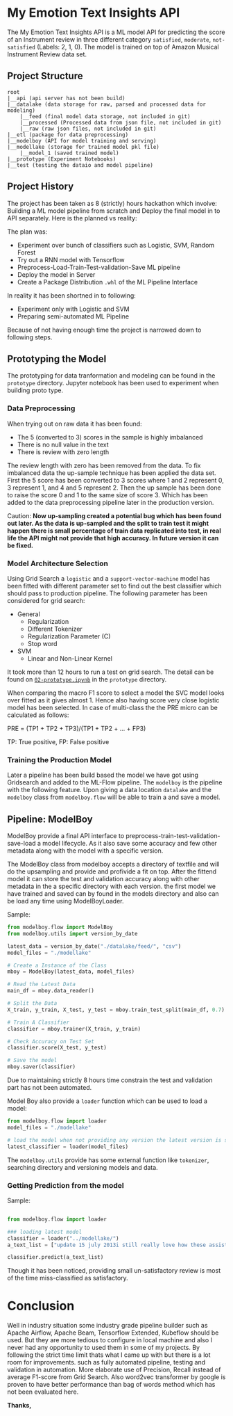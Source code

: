 # My Emotion Text Insights API
The My Emotion Text Insights API is a ML model API for predicting the score 
of an Instrument review in three different category `satisfied`, `moderate`, 
`not-satisfied` (Labels: 2, 1, 0). The model is trained on top of Amazon 
Musical Instrument Review data set.

## Project Structure
```
root
|__api (api server has not been build)
|__datalake (data storage for raw, parsed and processed data for modeling)
    |__feed (final model data storage, not included in git)
    |__processed (Processed data from json file, not included in git)
    |__raw (raw json files, not included in git)
|__etl (package for data preprocessing)
|__modelboy (API for model training and serving)
|__modellake (storage for trained model pkl file)
    |__model_1 (saved trained model)
|__prototype (Experiment Notebooks)
|__test (testing the dataio and model pipeline)
```

## Project History
The project has been taken as 8 (strictly) hours hackathon which involve: 
Building a ML model pipeline from scratch and Deploy the final model in to API 
separately. Here is the planned vs reality:

The plan was:
- Experiment over bunch of classifiers such as Logistic, SVM, Random Forest
- Try out a RNN model with Tensorflow
- Preprocess-Load-Train-Test-validation-Save ML pipeline
- Deploy the model in Server
- Create a Package Distribution `.whl` of the ML Pipeline Interface

In reality it has been shortned in to following:
- Experiment only with Logistic and SVM
- Preparing semi-automated ML Pipeline

Because of not having enough time the project is narrowed down to following steps.

## Prototyping the Model
The prototyping for data tranformation and modeling can be found in the 
`prototype` directory. Jupyter notebook has been used to experiment when 
building proto type. 

### Data Preprocessing
When trying out on raw data it has been found:
- The 5 (converted to 3) scores in the sample is highly imbalanced
- There is no null value in the text
- There is review with zero length

The review length with zero has been removed from the data. To fix imbalanced 
data the up-sample technique has been applied the data set. First the 5 score 
has been converted to 3 scores where 1 and 2 represent 0, 3 represent 1, 
and 4 and 5 represent 2. Then the up sample has been done to raise the score 
0 and 1 to the same size of score 3. Which has been added to the data 
preprocessing pipeline later in the production version.

Caution: __Now up-sampling created a potential bug which has been found out 
later. As the data is up-sampled and the split to train test it might happen 
there is small percentage of train data replicated into test, in 
real life the API might not provide that high accuracy. In future version it 
can be fixed.__

### Model Architecture Selection
Using Grid Search a `logistic` and a `support-vector-machine` model has been 
fitted with different parameter set to find out the best classifier 
which should pass to production pipeline. The following parameter has been 
considered for grid search:

- General
    - Regularization
    - Different Tokenizer
    - Regularization Parameter (C)
    - Stop word
 - SVM
    - Linear and Non-Linear Kernel 



It took more than 12 hours to run a test on grid search. The detail can be 
found on 
[`02-prototype.ipynb`](https://github.com/DataPsycho/my-emotions/blob/master/prototype/02-prototype.ipynb) 
in the `prototype` directory.

When comparing the macro F1 score to select a model the SVC model looks over 
fitted as it gives almost 1. Hence also having score very close logistic 
model has been selected. In case of multi-class the the PRE micro can be 
calculated as follows:
 
PRE = (TP1 + TP2 + TP3)/(TP1 + TP2 + ... + FP3)

TP: True positive, FP: False positive

### Training the Production Model
Later a pipeline has been build based the model we have got using Gridsearch 
and added to the ML-Flow pipeline. The `modelboy` is the pipeline with the 
following feature. Upon giving a data location `datalake` and the `modelboy`
class from `modelboy.flow` will be able to train a and save a model.

## Pipeline: ModelBoy
ModelBoy provide a final API interface to 
preprocess-train-test-validation-save-load a model lifecycle. 
As it also save some accuracy and few other metadata along with the model with 
a specific version.

The ModelBoy class from modelboy accepts a directory of textfile and will do 
the upsampling and provide and profivide a fit on top. After the fittend model 
it can store the test and validation accuracy along with other metadata in the 
a specific directory with each version. the first model we have trained and 
saved can by found in the models directory and also can be load any time using 
ModelBoyLoader.

Sample:
```python
from modelboy.flow import ModelBoy
from modelboy.utils import version_by_date

latest_data = version_by_date("./datalake/feed/", "csv")
model_files = "./modellake"

# Create a Instance of the Class
mboy = ModelBoy(latest_data, model_files)

# Read the Latest Data
main_df = mboy.data_reader()

# Split the Data
X_train, y_train, X_test, y_test = mboy.train_test_split(main_df, 0.7)

# Train A Classifier
classifier = mboy.trainer(X_train, y_train)

# Check Accuracy on Test Set
classifier.score(X_test, y_test)

# Save the model
mboy.saver(classifier)
```

Due to maintaining strictly 8 hours time constrain the test and validation 
part has not been automated.

Model Boy also provide a `loader` function which can be used to load a model:
```python
from modelboy.flow import loader
model_files = "./modellake"

# load the model when not providing any version the latest version is selected
latest_classifier = loader(model_files)
```

The `modelboy.utils` provide has some external function like `tokenizer`, 
searching directory and versioning models and data.

### Getting Prediction from the model
Sample:
```python

from modelboy.flow import loader

### loading latest model
classifier = loader("../modellake/")
a_text_list = ["update 15 july 2013i still really love how these assist in quick tuning but man are they flimsy all of my other musician friends who also love this tuner s ability to grab the right pitch also have"]

classifier.predict(a_text_list)   
```
Though it has been noticed, providing small un-satisfactory review is most of
the time miss-classified as satisfactory.

# Conclusion
Well in industry situation some industry grade pipeline builder such as
Apache Airflow, Apache Beam, Tensorflow Extended, Kubeflow should be used. But
they are more tedious to configure in local machine and also I never had any 
opportunity to used them in some of my projects. By following the strict time
limit thats what I came up with but there is a lot room for improvements. such
as fully automated pipeline, testing and validation in automation. More 
elaborate use of Precision, Recall instead of  average F1-score from Grid 
Search. Also word2vec transformer by google is proven to have better 
performance than bag of words method which has not been evaluated here.

__Thanks,__ 